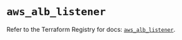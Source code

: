 # `aws_alb_listener`

Refer to the Terraform Registry for docs: [`aws_alb_listener`](https://registry.terraform.io/providers/hashicorp/aws/5.61.0/docs/resources/alb_listener).
